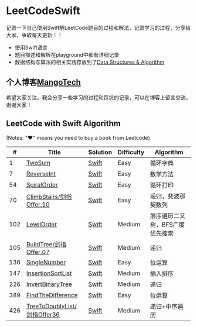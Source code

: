 # LeetCodeSwift

记录一下自己使用Swift解LeetCode题目的过程和解法，记录学习的过程，分享给大家，争取每天更新！！
- 使用Swift语言
- 题目描述和解析在playground中都有详细记录
- 数据结构与算法的相关实践存放到了[Data Structures & Algorithm](./Data%20Structures%20%26%20Algorithm)
## 个人博客[MangoTech](http://www.baronzhang107.xyz/)
希望大家关注，我会分享一些学习的过程和踩坑的记录，可以在博客上留言交流，谢谢大家！

## LeetCode with Swift Algorithm

(Notes: "&hearts;" means you need to buy a book from Leetcode)


| # | Title | Solution | Difficulty | Algorithm |
|---| ----- | -------- | ---------- | ----------- |
|1|[TwoSum](https://leetcode-cn.com/problems/two-sum/) | [Swift](./Solution/P1.TwoSum/twoSum.playground)|Easy| 循环字典 |
|7|[ReverseInt](https://leetcode-cn.com/problems/reverse-integer/) | [Swift](./Solution/P7.ReverseInt/reverseInt.playground)|Easy|数学方法|
|54|[SpiralOrder](https://leetcode-cn.com/problems/shun-shi-zhen-da-yin-ju-zhen-lcof/) | [Swift](./Solution/P54.SpiralOrder剑指Offer29/spiralOrder.playground)|Easy| 循环打印 |
|70|[ClimbStairs/剑指Offer.10](https://leetcode-cn.com/problems/climbing-stairs/) | [Swift](./Solution/P70.ClimbStairs.剑指Offer10/climbStairs.playground)|Easy| 递归，斐波那契数列 |
|102|[LevelOrder](https://leetcode-cn.com/problems/binary-tree-level-order-traversal/) | [Swift](./Solution/P102.LevelOrder/levelOrder.playground)|Medium| 层序遍历二叉树，BFS广度优先搜索 |
|105|[BuildTree/剑指Offer.07](https://leetcode-cn.com/problems/construct-binary-tree-from-preorder-and-inorder-traversal/) | [Swift](./Solution/P105.BuildTree.剑指Offer07/buildTree.playground)|Medium| 递归 |
|136|[SingleNumber](https://leetcode-cn.com/problems/single-number/) | [Swift](./Solution/P136.SingleNumber/singleNumber.playground)|Easy| 位运算 |
|147|[InsertionSortList](https://leetcode-cn.com/problems/insertion-sort-list/) | [Swift](./Solution/P147.InsertionSortList/insertionSortList.playground)|Medium| 插入排序 |
|226|[InvertBinaryTree](https://leetcode-cn.com/problems/invert-binary-tree/) | [Swift](./Solution/P226.InvertTree/invertTree.playground)|Medium| 递归 |
|389|[FindTheDifference](https://leetcode-cn.com/problems/find-the-difference/) | [Swift](./Solution/P389.FindTheDifference/findTheDifference.playground)|Easy| 位运算 |
|426|[TreeToDoublyList/剑指Offer36](https://leetcode-cn.com/problems/er-cha-sou-suo-shu-yu-shuang-xiang-lian-biao-lcof/) | [Swift](./Solution/P426.TreeToDoublyList.剑指Offer36/treeToDoublyList.playground)|Medium| 递归+中序遍历 |

